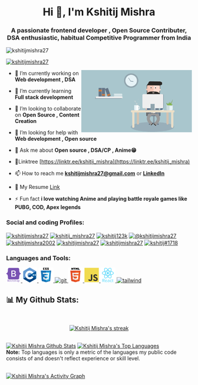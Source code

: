 <h1 align="center">Hi 👋, I'm Kshitij Mishra</h1>
<h3 align="center">A passionate frontend developer , Open Source Contributer, DSA enthusiastic, habitual Competitive Programmer from India</h3>

<p align="left"> <img src="https://komarev.com/ghpvc/?username=kshitijmishra27&label=Profile%20views&color=0e75b6&style=flat" alt="kshitijmishra27" /> </p>

<p align="left"> <a href="https://github.com/ryo-ma/github-profile-trophy"><img src="https://github-profile-trophy.vercel.app/?username=kshitijmishra27" alt="kshitijmishra27" /></a> </p>

<div> 
<img src="gif.gif" width="300px" alt=gif align="right"> 
</div>


- 🔭 I’m currently working on **Web development , DSA**

- 🌱 I’m currently learning **Full stack development**

- 👯 I’m looking to collaborate on **Open Source , Content Creation**

- 🤝 I’m looking for help with **Web development , Open source**

- 💬 Ask me about **Open source , DSA/CP , Anime😁**

- 🔗Linktree [https://linktr.ee/kshitij_mishra](https://linktr.ee/kshitij_mishra)

- 📫 How to reach me **kshitijmishra27@gmail.com**  or **[LinkedIn](https://linkedin.com/in/kshitijmishra27)**

- 📄  My Resume [Link](https://drive.google.com/file/d/1o3DyJ-Jgw6gwhi-w07CQY-gR4--luNlA/view?usp=sharing)

- ⚡ Fun fact **i love watching Anime and playing battle royale games like PUBG, COD, Apex legends**

<h3 align="left">Social and coding Profiles:</h3>
<p align="left">
<a href="https://linkedin.com/in/kshitijmishra27" target="blank"><img align="center" src="https://raw.githubusercontent.com/rahuldkjain/github-profile-readme-generator/master/src/images/icons/Social/linked-in-alt.svg" alt="kshitijmishra27" height="30" width="40" /></a>
<a href="https://instagram.com/kshitij_mishra27" target="blank"><img align="center" src="https://raw.githubusercontent.com/rahuldkjain/github-profile-readme-generator/master/src/images/icons/Social/instagram.svg" alt="kshitij_mishra27" height="30" width="40" /></a>
<a href="https://www.codechef.com/users/kshitij123k" target="blank"><img align="center" src="https://cdn.jsdelivr.net/npm/simple-icons@3.1.0/icons/codechef.svg" alt="kshitij123k" height="30" width="40" /></a>
<a href="https://www.hackerrank.com/@kshitijmishra27" target="blank"><img align="center" src="https://raw.githubusercontent.com/rahuldkjain/github-profile-readme-generator/master/src/images/icons/Social/hackerrank.svg" alt="@kshitijmishra27" height="30" width="40" /></a>
<a href="https://codeforces.com/profile/kshitijmishra2002" target="blank"><img align="center" src="https://raw.githubusercontent.com/rahuldkjain/github-profile-readme-generator/master/src/images/icons/Social/codeforces.svg" alt="kshitijmishra2002" height="30" width="40" /></a>
<a href="https://www.leetcode.com/kshitijmishra27" target="blank"><img align="center" src="https://raw.githubusercontent.com/rahuldkjain/github-profile-readme-generator/master/src/images/icons/Social/leet-code.svg" alt="kshitijmishra27" height="30" width="40" /></a>
<a href="https://auth.geeksforgeeks.org/user/kshitijmishra27" target="blank"><img align="center" src="https://raw.githubusercontent.com/rahuldkjain/github-profile-readme-generator/master/src/images/icons/Social/geeks-for-geeks.svg" alt="kshitijmishra27" height="30" width="40" /></a>
<a href="https://discord.gg/kshitij#1718" target="blank"><img align="center" src="https://raw.githubusercontent.com/rahuldkjain/github-profile-readme-generator/master/src/images/icons/Social/discord.svg" alt="kshitij#1718" height="30" width="40" /></a>
</p>

<h3 align="left">Languages and Tools:</h3>
<p align="left"> <a href="https://getbootstrap.com" target="_blank" rel="noreferrer"> <img src="https://raw.githubusercontent.com/devicons/devicon/master/icons/bootstrap/bootstrap-plain-wordmark.svg" alt="bootstrap" width="40" height="40"/> </a> <a href="https://www.w3schools.com/cpp/" target="_blank" rel="noreferrer"> <img src="https://raw.githubusercontent.com/devicons/devicon/master/icons/cplusplus/cplusplus-original.svg" alt="cplusplus" width="40" height="40"/> </a> <a href="https://www.w3schools.com/css/" target="_blank" rel="noreferrer"> <img src="https://raw.githubusercontent.com/devicons/devicon/master/icons/css3/css3-original-wordmark.svg" alt="css3" width="40" height="40"/> </a> <a href="https://git-scm.com/" target="_blank" rel="noreferrer"> <img src="https://www.vectorlogo.zone/logos/git-scm/git-scm-icon.svg" alt="git" width="40" height="40"/> </a> <a href="https://www.w3.org/html/" target="_blank" rel="noreferrer"> <img src="https://raw.githubusercontent.com/devicons/devicon/master/icons/html5/html5-original-wordmark.svg" alt="html5" width="40" height="40"/> </a> <a href="https://developer.mozilla.org/en-US/docs/Web/JavaScript" target="_blank" rel="noreferrer"> <img src="https://raw.githubusercontent.com/devicons/devicon/master/icons/javascript/javascript-original.svg" alt="javascript" width="40" height="40"/> </a> <a href="https://reactjs.org/" target="_blank" rel="noreferrer"> <img src="https://raw.githubusercontent.com/devicons/devicon/master/icons/react/react-original-wordmark.svg" alt="react" width="40" height="40"/> </a> <a href="https://tailwindcss.com/" target="_blank" rel="noreferrer"> <img src="https://www.vectorlogo.zone/logos/tailwindcss/tailwindcss-icon.svg" alt="tailwind" width="40" height="40"/> </a> </p>


## 📊 My Github Stats:

 <br/>
<p align="center">
    <a href="https://github.com/kshitijmishra27/github-readme-streak-stats">
        <img title="🔥 Get streak stats for your profile at git.io/streak-stats" alt="Kshitij Mishra's streak" src="https://github-readme-streak-stats.herokuapp.com/?user=kshitijmishra27&theme=black-ice&hide_border=true&stroke=0000&background=060A0CD0"/>
    </a>
</p>

 <br/>
    <a href="https://github.com/kshitijmishra27/github-readme-stats"><img alt="Kshitij Mishra Github Stats" src="https://github-readme-stats.vercel.app/api?username=kshitijmishra27&show_icons=true&count_private=true&theme=react&hide_border=true&bg_color=0D1117" /></a>
  <a href="https://github.com/kshitijmishra27/github-readme-stats"><img alt="Kshitij Mishra's Top Languages" src="https://github-readme-stats.vercel.app/api/top-langs/?username=kshitijmishra27&langs_count=8&count_private=true&layout=compact&theme=react&hide_border=true&bg_color=0D1117" /></a>
  <br/>
  <b>Note:</b> Top languages is only a metric of the languages my public code consists of and doesn't reflect experience or skill level.


<br/>
<br/>

<a href="https://github.com/kshitijmishra27/github-readme-activity-graph"><img alt="Kshitij Mishra's Activity Graph" src="https://activity-graph.herokuapp.com/graph?username=kshitijmishra27&bg_color=0D1117&color=5BCDEC&line=5BCDEC&point=FFFFFF&hide_border=true" /></a>
